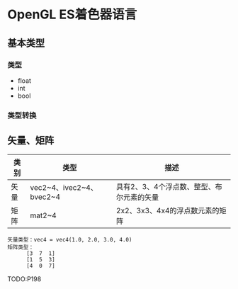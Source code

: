 # OpenGL ES着色器语言
## 基本类型
### 类型
- float
- int
- bool
### 类型转换

## 矢量、矩阵
|类别|类型|描述|
|--|--|--|
|矢量|vec2~4、ivec2~4、bvec2~4|具有2、3、4个浮点数、整型、布尔元素的矢量|
|矩阵|mat2~4|2x2、3x3、4x4的浮点数元素的矩阵|
```
矢量类型：vec4 = vec4(1.0, 2.0, 3.0, 4.0)
矩阵类型：
      [3  7  1]
      [1  5  3]
      [4  0  7]
```

TODO:P198